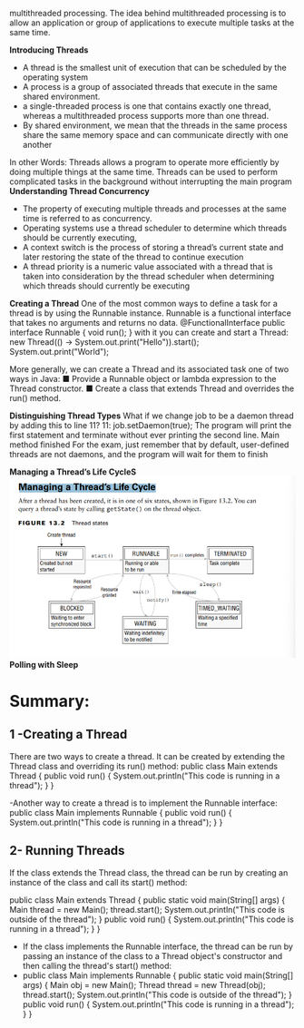 multithreaded processing. The idea behind multithreaded processing is to allow an application or group of applications to
execute multiple tasks at the same time.

**Introducing Threads**
- A thread is the smallest unit of execution that can be scheduled by the operating system
- A process is a group of associated threads that execute in the same shared environment.
-  a single-threaded process is one that contains exactly one thread, whereas a multithreaded process supports 
more than one thread.
- By shared environment, we mean that the threads in the same process share the same
memory space and can communicate directly with one another

In other Words: Threads allows a program to operate more efficiently by doing multiple things at the same time.
Threads can be used to perform complicated tasks in the background without interrupting the main program
**Understanding Thread Concurrency**
- The property of executing multiple threads and processes at the same time is referred to
  as concurrency.
- Operating systems use a thread scheduler to determine which threads
  should be currently executing, 
- A context switch is the process of storing a thread’s current state and
  later restoring the state of the thread to continue execution
- A thread priority is a numeric value associated with a thread that
  is taken into consideration by the thread scheduler when determining which threads should
  currently be executing

**Creating a Thread**
One of the most common ways to define a task for a thread is by using the Runnable instance. 
Runnable is a functional interface that takes no arguments and returns no data.
@FunctionalInterface public interface Runnable {
void run();
}
with it you can create and start a Thread:
new Thread(() -> System.out.print("Hello")).start();
System.out.print("World");

More generally, we can create a Thread and its associated task one of two ways in Java:
■ Provide a Runnable object or lambda expression to the Thread constructor.
■ Create a class that extends Thread and overrides the run() method.

**Distinguishing Thread Types**
What if we change job to be a daemon thread by adding this to line 11?
11: job.setDaemon(true);
The program will print the first statement and terminate without ever printing the
second line.
Main method finished
For the exam, just remember that by default, user-defined threads are not daemons, and
the program will wait for them to finish

**Managing a Thread’s Life CycleS**![img.png](img.png)
**Polling with Sleep** 













# **Summary:**

## 1 -Creating a Thread
There are two ways to create a thread.
It can be created by extending the Thread class and overriding its run() method:
public class Main extends Thread {
public void run() {
System.out.println("This code is running in a thread");
}
}

-Another way to create a thread is to implement the Runnable interface:
public class Main implements Runnable {
public void run() {
System.out.println("This code is running in a thread");
}
}

## 2- Running Threads
If the class extends the Thread class, the thread can be run by creating an instance of the class and 
call its start() method:

public class Main extends Thread {
public static void main(String[] args) {
Main thread = new Main();
thread.start();
System.out.println("This code is outside of the thread");
}
public void run() {
System.out.println("This code is running in a thread");
}
}

- If the class implements the Runnable interface, the thread can be run by passing an instance of the class to a Thread
object's constructor and then calling the thread's start() method:
- public class Main implements Runnable {
  public static void main(String[] args) {
  Main obj = new Main();
  Thread thread = new Thread(obj);
  thread.start();
  System.out.println("This code is outside of the thread");
  }
  public void run() {
  System.out.println("This code is running in a thread");
  }
  }